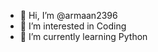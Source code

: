 - 👋 Hi, I’m @armaan2396
- 👀 I’m interested in Coding
- 🌱 I’m currently learning Python

<!---
armaan2396/armaan2396 is a ✨ special ✨ repository because its `README.md` (this file) appears on your GitHub profile.
You can click the Preview link to take a look at your changes.
--->
